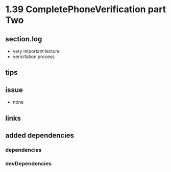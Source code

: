 # 1.39 CompletePhoneVerification part Two

## section.log

- very important lecture
- vericifation process

## tips

## issue

- none

## links

## added dependencies

### dependencies

### devDependencies
